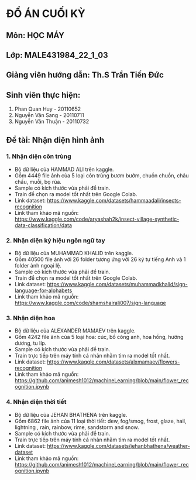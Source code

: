 # ĐỒ ÁN CUỐI KỲ
## Môn: HỌC MÁY
## Lớp: MALE431984_22_1_03
## Giảng viên hướng dẫn: Th.S Trần Tiến Đức

## Sinh viên thực hiện: 
1. Phan Quan Huy - 20110652
2. Nguyễn Văn Sang - 20110711
3. Nguyễn Văn Thuận - 20110732

## Đề tài: Nhận diện hình ảnh
### 1. Nhận diện côn trùng
-	Bộ dữ liệu của HAMMAD ALI trên kaggle.
-	Gồm 4449 file ảnh của 5 loại côn trùng bươm bướm, chuồn chuồn, châu chấu, muỗi, bọ rùa.
-	Sample có kích thước vừa phải để train.
-	Train để chọn ra model tốt nhất trên Google Colab.
-	Link dataset: https://www.kaggle.com/datasets/hammaadali/insects-recognition
-	Link tham khảo mã nguồn: https://www.kaggle.com/code/aryashah2k/insect-village-synthetic-data-classification/data
### 2. Nhận diện ký hiệu ngôn ngữ tay
-	Bộ dữ liệu của MUHAMMAD KHALID trên kaggle.
-	Gồm 40500 file ảnh với 26 folder tương ứng với 26 ký tự tiếng Anh và 1 folder ảnh ngoại lệ.
-	Sample có kích thước vừa phải để train.
-	Train để chọn ra model tốt nhất trên Google Colab.
-	Link dataset: https://www.kaggle.com/datasets/muhammadkhalid/sign-language-for-alphabets
-	Link tham khảo mã nguồn: https://www.kaggle.com/code/shamshairali007/sign-language
### 3. Nhận diện hoa
- Bộ dữ liệu của ALEXANDER MAMAEV trên kaggle.
- Gồm 4242 file ảnh của 5 loại hoa: cúc, bồ công anh, hoa hồng, hướng dương, tu líp.
- Sample có kích thước vừa phải để train.
- Train trực tiếp trên máy tính cá nhân nhằm tìm ra model tốt nhất.
-	Link dataset: https://www.kaggle.com/datasets/alxmamaev/flowers-recognition 
-	Link tham khảo mã nguồn:  https://github.com/animesh1012/machineLearning/blob/main/flower_recognition.ipynb
### 4. Nhận diện thời tiết
-	Bộ dữ liệu của JEHAN BHATHENA trên kaggle.
-	Gồm 6862 file ảnh của 11 loại thời tiết: dew, fog/smog, frost, glaze, hail, lightning , rain, rainbow, rime, sandstorm and snow.
-	Sample có kích thước vừa phải để train.
-	Train trực tiếp trên máy tính cá nhân nhằm tìm ra model tốt nhất.
-	Link dataset: https://www.kaggle.com/datasets/jehanbhathena/weather-dataset
-	Link tham khảo mã nguồn:  https://github.com/animesh1012/machineLearning/blob/main/flower_recognition.ipynb
